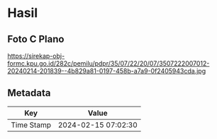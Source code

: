 # Hasil

## Foto C Plano

https://sirekap-obj-formc.kpu.go.id/282c/pemilu/pdpr/35/07/22/20/07/3507222007012-20240214-201839--4b829a81-0197-458b-a7a9-0f2405943cda.jpg


## Metadata

| Key        | Value               |
| ---------- | ------------------- |
| Time Stamp | 2024-02-15 07:02:30 |



